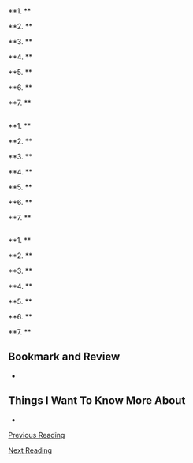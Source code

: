 # 

## []()

**1. **


**2. **


**3. **


**4. **


**5. **


**6. **


**7. **

## []()

**1. **


**2. **


**3. **


**4. **


**5. **


**6. **


**7. **


## []()

**1. **


**2. **


**3. **


**4. **


**5. **


**6. **


**7. **


## Bookmark and Review

-

## Things I Want To Know More About

-

[Previous Reading](./class-19.md)

[Next Reading](./class-27.md)
